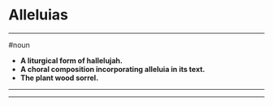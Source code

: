 # Alleluias
---
#noun
- **A liturgical form of hallelujah.**
- **A choral composition incorporating alleluia in its text.**
- **The plant wood sorrel.**
---
---
